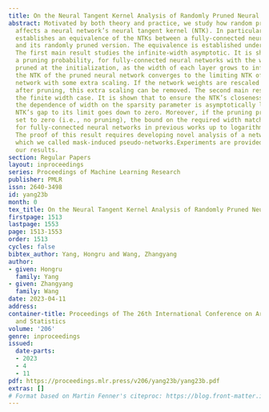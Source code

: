 ```yaml
---
title: On the Neural Tangent Kernel Analysis of Randomly Pruned Neural Networks
abstract: Motivated by both theory and practice, we study how random pruning the weights
  affects a neural network’s neural tangent kernel (NTK). In particular, this work
  establishes an equivalence of the NTKs between a fully-connected neural network
  and its randomly pruned version. The equivalence is established under two cases.
  The first main result studies the infinite-width asymptotic. It is shown that given
  a pruning probability, for fully-connected neural networks with the weights randomly
  pruned at the initialization, as the width of each layer grows to infinity sequentially,
  the NTK of the pruned neural network converges to the limiting NTK of the original
  network with some extra scaling. If the network weights are rescaled appropriately
  after pruning, this extra scaling can be removed. The second main result considers
  the finite width case. It is shown that to ensure the NTK’s closeness to the limit,
  the dependence of width on the sparsity parameter is asymptotically linear, as the
  NTK’s gap to its limit goes down to zero. Moreover, if the pruning probability is
  set to zero (i.e., no pruning), the bound on the required width matches the bound
  for fully-connected neural networks in previous works up to logarithmic factors.
  The proof of this result requires developing novel analysis of a network structure
  which we called mask-induced pseudo-networks.Experiments are provided to evaluate
  our results.
section: Regular Papers
layout: inproceedings
series: Proceedings of Machine Learning Research
publisher: PMLR
issn: 2640-3498
id: yang23b
month: 0
tex_title: On the Neural Tangent Kernel Analysis of Randomly Pruned Neural Networks
firstpage: 1513
lastpage: 1553
page: 1513-1553
order: 1513
cycles: false
bibtex_author: Yang, Hongru and Wang, Zhangyang
author:
- given: Hongru
  family: Yang
- given: Zhangyang
  family: Wang
date: 2023-04-11
address:
container-title: Proceedings of The 26th International Conference on Artificial Intelligence
  and Statistics
volume: '206'
genre: inproceedings
issued:
  date-parts:
  - 2023
  - 4
  - 11
pdf: https://proceedings.mlr.press/v206/yang23b/yang23b.pdf
extras: []
# Format based on Martin Fenner's citeproc: https://blog.front-matter.io/posts/citeproc-yaml-for-bibliographies/
---
```


